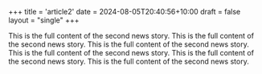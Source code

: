 +++
title = 'article2'
date = 2024-08-05T20:40:56+10:00
draft = false
layout = "single"
+++

This is the full content of the second news story. This is the full content of the second news story. This is the full content of the second news story. This is the full content of the second news story. This is the full content of the second news story. This is the full content of the second news story. 